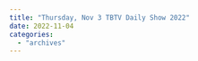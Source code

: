 ```yaml
---
title: "Thursday, Nov 3 TBTV Daily Show 2022"
date: 2022-11-04
categories: 
  - "archives"
---
```



